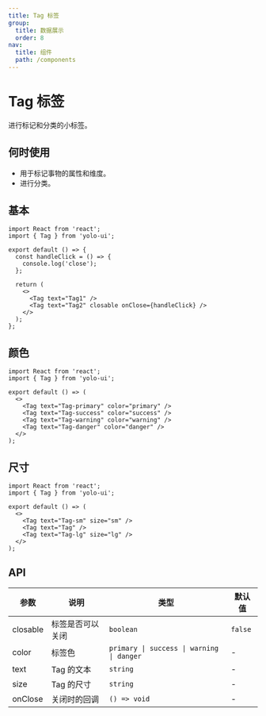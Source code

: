 ```yaml
---
title: Tag 标签
group:
  title: 数据展示
  order: 8
nav:
  title: 组件
  path: /components
---
```


# Tag 标签

进行标记和分类的小标签。

## 何时使用

- 用于标记事物的属性和维度。
- 进行分类。

## 基本

```tsx
import React from 'react';
import { Tag } from 'yolo-ui';

export default () => {
  const handleClick = () => {
    console.log('close');
  };

  return (
    <>
      <Tag text="Tag1" />
      <Tag text="Tag2" closable onClose={handleClick} />
    </>
  );
};
```

## 颜色

```tsx
import React from 'react';
import { Tag } from 'yolo-ui';

export default () => (
  <>
    <Tag text="Tag-primary" color="primary" />
    <Tag text="Tag-success" color="success" />
    <Tag text="Tag-warning" color="warning" />
    <Tag text="Tag-danger" color="danger" />
  </>
);
```

## 尺寸

```tsx
import React from 'react';
import { Tag } from 'yolo-ui';

export default () => (
  <>
    <Tag text="Tag-sm" size="sm" />
    <Tag text="Tag" />
    <Tag text="Tag-lg" size="lg" />
  </>
);
```

## API

| 参数     | 说明             | 类型                                      | 默认值  |
| -------- | ---------------- | ----------------------------------------- | ------- |
| closable | 标签是否可以关闭 | `boolean`                                 | `false` |
| color    | 标签色           | `primary \| success \| warning \| danger` | -       |
| text     | Tag 的文本       | `string`                                  | -       |
| size     | Tag 的尺寸       | `string`                                  | -       |
| onClose  | 关闭时的回调     | `() => void`                              | -       |
